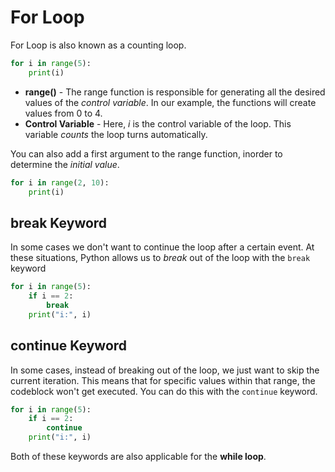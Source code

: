 # For Loop

For Loop is also known as a counting loop.
 
```python
for i in range(5):
    print(i)
```

* **range()** -
The range function is responsible for generating all the desired values of the _control variable_. In our example, the functions will create values from 0 to 4.
* **Control Variable** - Here, _i_ is the control variable of the loop. This variable _counts_ the loop turns automatically.

You can also add a first argument to the range function, inorder to determine the _initial value_.
```python
for i in range(2, 10):
    print(i)
```

## break Keyword
In some cases we don't want to continue the loop after a certain event. At these situations, Python allows us to _break_ out of the loop with the `break` keyword

```python
for i in range(5):
    if i == 2:
        break
    print("i:", i)
```

## continue Keyword
In some cases, instead of breaking out of the loop, we just want to skip the current iteration. This means that for specific values within that range, the codeblock won't get executed. You can do this with the `continue` keyword.

```python
for i in range(5):
    if i == 2:
        continue
    print("i:", i)
```

Both of these keywords are also applicable for the **while loop**.
